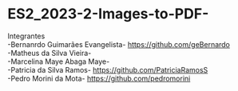 # ES2_2023-2-Images-to-PDF-

Integrantes<br>
-Bernanrdo Guimarães Evangelista- https://github.com/geBernardo <br>
-Matheus da Silva Vieira- <br>
-Marcelina Maye Abaga Maye- <br>
-Patricia da Silva Ramos- https://github.com/PatriciaRamosS <br>
-Pedro Morini da Mota- https://github.com/pedromorini <br>

